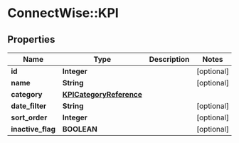 # ConnectWise::KPI

## Properties
Name | Type | Description | Notes
------------ | ------------- | ------------- | -------------
**id** | **Integer** |  | [optional] 
**name** | **String** |  | [optional] 
**category** | [**KPICategoryReference**](KPICategoryReference.md) |  | 
**date_filter** | **String** |  | [optional] 
**sort_order** | **Integer** |  | [optional] 
**inactive_flag** | **BOOLEAN** |  | [optional] 


